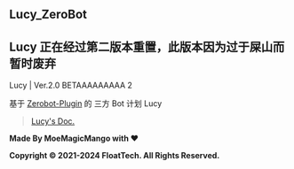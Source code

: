 ## Lucy_ZeroBot

## **Lucy 正在经过第二版本重置，此版本因为过于屎山而暂时废弃**

Lucy | Ver.2.0 BETAAAAAAAAA 2

基于 [Zerobot-Plugin](https://github.com/FloatTech/ZeroBot-Plugin) 的 三方 Bot 计划 Lucy

> [Lucy's Doc.](https://lucy.lemonkoi.one)

**Made By MoeMagicMango with ❤**

**Copyright © 2021-2024 FloatTech. All Rights Reserved.**


